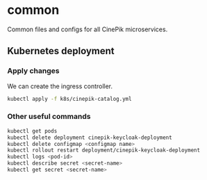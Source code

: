# common

Common files and configs for all CinePik microservices.

## Kubernetes deployment

### Apply changes

We can create the ingress controller.

```bash
kubectl apply -f k8s/cinepik-catalog.yml
```

### Other useful commands

```bash
kubectl get pods
kubectl delete deployment cinepik-keycloak-deployment
kubectl delete configmap <configmap name>
kubectl rollout restart deployment/cinepik-keycloak-deployment
kubectl logs <pod-id>
kubectl describe secret <secret-name>
kubectl get secret <secret-name>
```
